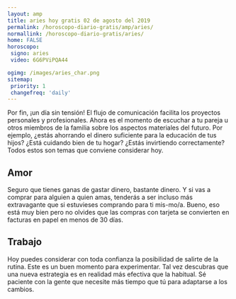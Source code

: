 ```yaml
---
layout: amp
title: aries hoy gratis 02 de agosto del 2019 
permalink: /horoscopo-diario-gratis/amp/aries/
normallink: /horoscopo-diario-gratis/aries/
home: FALSE
horoscopo:
 signo: aries
 video: 6G6PViPQA44

ogimg: /images/aries_char.png
sitemap:
 priority: 1
 changefreq: 'daily'
---
```



Por fin, ¡un día sin tensión! El flujo de comunicación facilita los proyectos personales y profesionales. Ahora es el momento de escuchar a tu pareja u otros miembros de la familia sobre los aspectos materiales del futuro. Por ejemplo, ¿estás ahorrando el dinero suficiente para la educación de tus hijos? ¿Está cuidando bien de tu hogar? ¿Estás invirtiendo correctamente? Todos estos son temas que conviene considerar hoy.

## Amor

Seguro que tienes ganas de gastar dinero, bastante dinero. Y si vas a comprar para alguien a quien amas, tenderás a ser incluso más extravagante que si estuvieses comprando para ti mis-mo/a. Bueno, eso está muy bien pero no olvides que las compras con tarjeta se convierten en facturas en papel en menos de 30 días.

## Trabajo

Hoy puedes considerar con toda confianza la posibilidad de salirte de la rutina. Este es un buen momento para experimentar. Tal vez descubras que una nueva estrategia es en realidad más efectiva que la habitual. Sé paciente con la gente que necesite más tiempo que tú para adaptarse a los cambios.